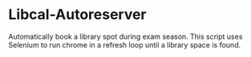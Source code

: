 # Libcal-Autoreserver
Automatically book a library spot during exam season.
This script uses Selenium to run chrome in a refresh loop until a library space is found.

